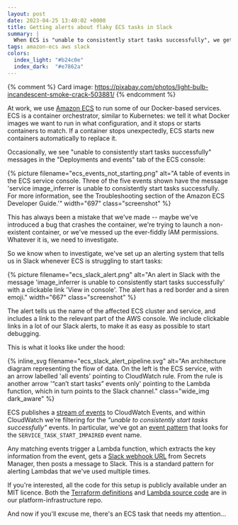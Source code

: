 ```yaml
---
layout: post
date: 2023-04-25 13:40:02 +0000
title: Getting alerts about flaky ECS tasks in Slack
summary: |
  When ECS is "unable to consistently start tasks successfully", we get a Slack alert that tells us to investigate.
tags: amazon-ecs aws slack
colors:
  index_light: "#b24c0e"
  index_dark:  "#e7862a"
---
```


{% comment %}
  Card image: https://pixabay.com/photos/light-bulb-incandescent-smoke-crack-503881/
{% endcomment %}

At work, we use [Amazon ECS] to run some of our Docker-based services.
ECS is a container orchestrator, similar to Kubernetes: we tell it what Docker images we want to run in what configuration, and it stops or starts containers to match.
If a container stops unexpectedly, ECS starts new containers automatically to replace it.

Occasionally, we see "unable to consistently start tasks successfully" messages in the "Deployments and events" tab of the ECS console:

{%
  picture
  filename="ecs_events_not_starting.png"
  alt="A table of events in the ECS service console. Three of the five events shown have the message 'service image_inferrer is unable to consistently start tasks successfully. For more information, see the Troubleshooting section of the Amazon ECS Developer Guide.'"
  width="697"
  class="screenshot"
%}

This has always been a mistake that we've made -- maybe we've introduced a bug that crashes the container, we're trying to launch a non-existent container, or we've messed up the ever-fiddly IAM permissions.
Whatever it is, we need to investigate.

So we know when to investigate, we've set up an alerting system that tells us in Slack whenever ECS is struggling to start tasks:

{%
  picture
  filename="ecs_slack_alert.png"
  alt="An alert in Slack with the message 'image_inferrer is unable to consistently start tasks successfully' with a clickable link 'View in console'. The alert has a red border and a siren emoji."
  width="667"
  class="screenshot"
%}

The alert tells us the name of the affected ECS cluster and service, and includes a link to the relevant part of the AWS console.
We include clickable links in a lot of our Slack alerts, to make it as easy as possible to start debugging.

This is what it looks like under the hood:

{%
  inline_svg
  filename="ecs_slack_alert_pipeline.svg"
  alt="An architecture diagram representing the flow of data. On the left is the ECS service, with an arrow labelled 'all events' pointing to CloudWatch rule. From the rule is another arrow '“can’t start tasks” events only' pointing to the Lambda function, which in turn points to the Slack channel."
  class="wide_img dark_aware"
%}

ECS publishes a [stream of events][events] to CloudWatch Events, and within CloudWatch we're filtering for the *"unable to consistently start tasks successfully"* events.
In particular, we've got an [event pattern] that looks for the `SERVICE_TASK_START_IMPAIRED` event name.

Any matching events trigger a Lambda function, which extracts the key information from the event, gets a [Slack webhook URL] from Secrets Manager, then posts a message to Slack.
This is a standard pattern for alerting Lambdas that we've used multiple times.

If you're interested, all the code for this setup is publicly available under an MIT licence.
Both the [Terraform definitions] and [Lambda source code] are in our platform-infrastructure repo.

And now if you'll excuse me, there's an ECS task that needs my attention…

[Amazon ECS]: https://docs.aws.amazon.com/AmazonECS/latest/developerguide/Welcome.html
[events]: https://docs.aws.amazon.com/AmazonECS/latest/developerguide/ecs_cwe_events.html#ecs_service_events_warn_type
[event pattern]: https://docs.aws.amazon.com/AmazonCloudWatch/latest/events/CloudWatchEventsandEventPatterns.html
[Slack webhook URL]: https://api.slack.com/messaging/webhooks
[Terraform definitions]: https://github.com/wellcomecollection/platform-infrastructure/tree/main/monitoring/terraform/modules/slack_alert_on_ecs_tasks_not_starting
[Lambda source code]: https://github.com/wellcomecollection/platform-infrastructure/blob/main/monitoring/slack_alerts/ecs_tasks_cant_start_alert/src/ecs_tasks_cant_start_alert.py
